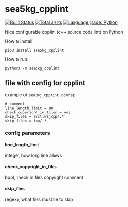 # sea5kg_cpplint

[![Build Status](https://api.travis-ci.com/sea-kg/sea5kg_cpplint.svg?branch=master)](https://travis-ci.com/sea-kg/sea5kg_cpplint) [![Total alerts](https://img.shields.io/lgtm/alerts/g/sea-kg/sea5kg_cpplint.svg?logo=lgtm&logoWidth=18)](https://lgtm.com/projects/g/sea-kg/sea5kg_cpplint/alerts/) [![Language grade: Python](https://img.shields.io/lgtm/grade/python/g/sea-kg/sea5kg_cpplint.svg?logo=lgtm&logoWidth=18)](https://lgtm.com/projects/g/sea-kg/sea5kg_cpplint/context:python)

Nice configurable cpplint (c++ source code lint) on Python


How to install:
```
pip3 install sea5kg_cpplint
```

How to run:

```
python3 -m sea5kg_cpplint
```

## file with config for cpplint

example of `sea5kg_cpplint.config`:
```
# comment
line_length_limit = 80
check_copyright_in_files = yes
skip_files = src\.wsjcpp/.*
skip_files = tmp/.*
```

### config parameters

#### line_length_limit

integer, how long line allows

#### check_copyright_in_files

bool, check in files copyright comment 

#### skip_files

regexp, what files must be to skip